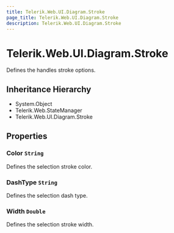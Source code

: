 ```yaml
---
title: Telerik.Web.UI.Diagram.Stroke
page_title: Telerik.Web.UI.Diagram.Stroke
description: Telerik.Web.UI.Diagram.Stroke
---
```


# Telerik.Web.UI.Diagram.Stroke

Defines the handles stroke options.

## Inheritance Hierarchy

* System.Object
* Telerik.Web.StateManager
* Telerik.Web.UI.Diagram.Stroke

## Properties

###  Color `String`

Defines the selection stroke color.

###  DashType `String`

Defines the selection dash type.

###  Width `Double`

Defines the selection stroke width.

